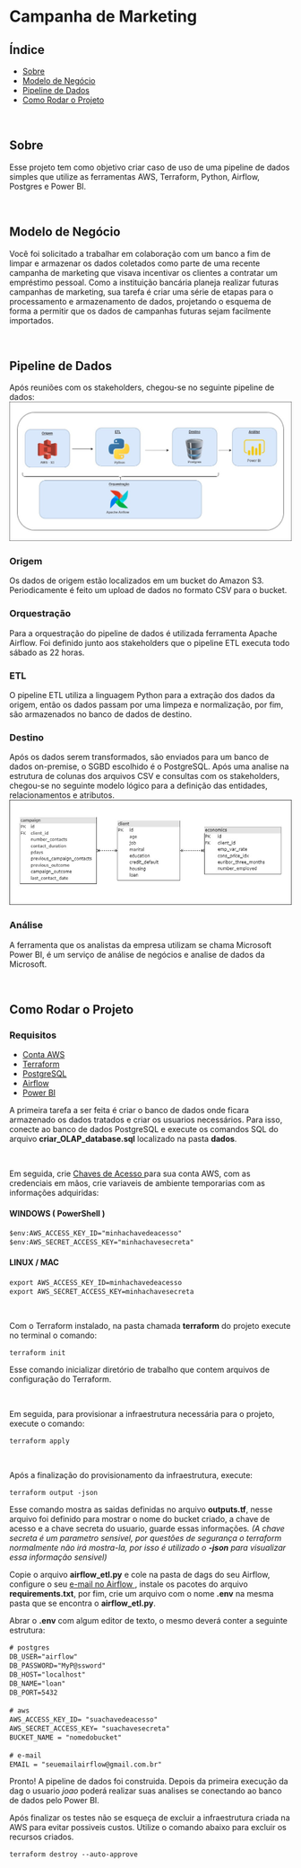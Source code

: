 # Campanha de Marketing

## Índice

- [Sobre](#sobre)
- [Modelo de Negócio](#md_negocio)
- [Pipeline de Dados](#pipeline)
- [Como Rodar o Projeto](#run)

<br>

## Sobre <a name = "sobre"></a>

Esse projeto tem como objetivo criar caso de uso de uma pipeline de dados simples que utilize as ferramentas AWS, Terraform, Python, Airflow, Postgres e Power BI.

<br>

## Modelo de Negócio <a name = "md_negocio"></a>

Você foi solicitado a trabalhar em colaboração com um banco a fim de limpar e armazenar os dados coletados como parte de uma recente campanha de marketing que visava incentivar os clientes a contratar um empréstimo pessoal. Como a instituição bancária planeja realizar futuras campanhas de marketing, sua tarefa é criar uma série de etapas para o processamento e armazenamento de dados, projetando o esquema de forma a permitir que os dados de campanhas futuras sejam facilmente importados.

<br>

## Pipeline de Dados <a name = "pipeline"></a>

Após reuniões com os stakeholders, chegou-se no seguinte pipeline de dados:
<br>
<img src="img/pipeline.jpg" alt="Pipeline de dados" border="0">
<br>


### Origem

Os dados de origem estão localizados em um bucket do Amazon S3. Periodicamente é feito um upload de dados no formato CSV para o bucket.

### Orquestração

Para a orquestração do pipeline de dados é utilizada ferramenta Apache Airflow. Foi definido junto aos stakeholders que o pipeline ETL executa todo sábado as 22 horas.

### ETL

O pipeline ETL utiliza a linguagem Python para a extração dos dados da origem, então os dados passam por uma limpeza e normalização, por fim, são armazenados no banco de dados de destino. 

### Destino

Após os dados serem transformados, são enviados para um banco de dados on-premise, o SGBD escolhido é o PostgreSQL. Após uma analise na estrutura de colunas dos arquivos CSV e consultas com os stakeholders, chegou-se no seguinte modelo lógico para a definição das entidades, relacionamentos e atributos.
<br>
<img src="img/modelo_logico.jpg" alt="Modelo Lógico" border="0">
<br>
 
### Análise

A ferramenta que os analistas da empresa utilizam se chama Microsoft Power BI, é um serviço de análise de negócios e analise de dados da Microsoft.

<br>

## Como Rodar o Projeto <a name = "run"></a>

### Requisitos
 - <a href="https://aws.amazon.com/pt/free/?trk=16c88e2f-f4a2-4df9-a8da-5cec9a840180&sc_channel=ps&ef_id=Cj0KCQjwy9-kBhCHARIsAHpBjHgoBuCsAGz5KbOD-mBqkU-pjhss27HIyogO5NptoI4K8hKOtHVkpkMaAms4EALw_wcB:G:s&s_kwcid=AL!4422!3!659757281492!e!!g!!conta%20da%20aws!20187397673!152493143234&all-free-tier.sort-by=item.additionalFields.SortRank&all-free-tier.sort-order=asc&awsf.Free%20Tier%20Types=*all&awsf.Free%20Tier%20Categories=*all">Conta AWS</a>
  - <a href="https://developer.hashicorp.com/terraform/downloads?product_intent=terraform">Terraform</a>
  - <a href="https://www.postgresql.org/download/">PostgreSQL</a>
  - <a href="https://airflow.apache.org/">Airflow</a>
- <a href="https://powerbi.microsoft.com/pt-br/landing/free-account/?ef_id=_k_Cj0KCQjwy9-kBhCHARIsAHpBjHgXvtqDiWjvWJn-ef6tK6aXC7WwkVPw8FhtNFNEr-rM4M2ZU9wLwWQaApLhEALw_wcB_k_&OCID=AIDcmmk4cy2ahx_SEM__k_Cj0KCQjwy9-kBhCHARIsAHpBjHgXvtqDiWjvWJn-ef6tK6aXC7WwkVPw8FhtNFNEr-rM4M2ZU9wLwWQaApLhEALw_wcB_k_&gclid=Cj0KCQjwy9-kBhCHARIsAHpBjHgXvtqDiWjvWJn-ef6tK6aXC7WwkVPw8FhtNFNEr-rM4M2ZU9wLwWQaApLhEALw_wcB">Power BI</a>

A primeira tarefa a ser feita é criar o banco de dados onde ficara armazenado os dados tratados e criar os usuarios necessários. Para isso, conecte ao banco de dados PostgreSQL e execute os comandos SQL do arquivo <b>criar_OLAP_database.sql</b> localizado na pasta <b>dados</b>.

<br>

Em seguida, crie <a href="https://docs.aws.amazon.com/pt_br/toolkit-for-visual-studio/latest/user-guide/keys-profiles-credentials.html">Chaves de Acesso </a> para sua conta AWS, com as credenciais em mãos, crie variaveis de ambiente temporarias com as informações adquiridas:
#### WINDOWS ( PowerShell )
```
$env:AWS_ACCESS_KEY_ID="minhachavedeacesso"
$env:AWS_SECRET_ACCESS_KEY="minhachavesecreta"
```

#### LINUX / MAC
```
export AWS_ACCESS_KEY_ID=minhachavedeacesso
export AWS_SECRET_ACCESS_KEY=minhachavesecreta
```

<br>

Com o Terraform instalado, na pasta chamada <b>terraform</b> do projeto execute no terminal o comando: 
```
terraform init
```
Esse comando inicializar diretório de trabalho que contem arquivos de configuração do Terraform.

<br>

Em seguida, para provisionar a infraestrutura necessária para o projeto, execute o comando:
```
terraform apply
```

<br>

Após a finalização do provisionamento da infraestrutura, execute:
```
terraform output -json
```
Esse comando mostra as saidas definidas no arquivo <b>outputs.tf</b>, nesse arquivo foi definido para mostrar o nome do bucket criado, a chave de acesso e a chave secreta do usuario, guarde essas informações<i>. (A chave secreta é um parametro sensivel, por questões de segurança o terraform normalmente não irá mostra-la, por isso é utilizado o <b>-json</b> para visualizar essa informação sensivel)</i>

Copie o arquivo <b>airflow_etl.py</b> e cole na pasta de dags do seu Airflow, configure o seu <a href="https://airflow.apache.org/docs/apache-airflow/stable/howto/email-config.html">e-mail no Airflow </a>, instale os pacotes do arquivo <b>requirements.txt</b>, por fim, crie um arquivo com o nome <b>.env</b> na mesma pasta que se encontra o <b>airflow_etl.py</b>.

Abrar o <b>.env</b> com algum editor de texto, o mesmo deverá conter a seguinte estrutura:

```
# postgres
DB_USER="airflow"
DB_PASSWORD="MyP@ssword"
DB_HOST="localhost"
DB_NAME="loan"
DB_PORT=5432

# aws
AWS_ACCESS_KEY_ID= "suachavedeacesso"
AWS_SECRET_ACCESS_KEY= "suachavesecreta"
BUCKET_NAME = "nomedobucket"

# e-mail
EMAIL = "seuemailairflow@gmail.com.br"
```

Pronto! A pipeline de dados foi construida. Depois da primeira execução da dag o usuario <i>joao</i> poderá realizar suas analises se conectando ao banco de dados pelo Power BI.
<br>

Após finalizar os testes não se esqueça de excluir a infraestrutura criada na AWS para evitar possiveis custos. Utilize o comando abaixo para excluir os recursos criados.
```
terraform destroy --auto-approve
```